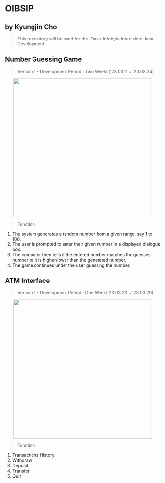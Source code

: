 # OIBSIP
## by Kyungjin Cho
> This repository will be used for the 'Oasis Infobyte Internship: Java Development'

## Number Guessing Game
> Version 1 - Development Period : Two Weeks('23.03.11 ~ '23.03.24)
<p align="center">
<img src="https://user-images.githubusercontent.com/56642855/229154047-bddfcc6b-023c-46e8-ac9b-81fdb0d6b8a7.gif", height="450px">
</p>

> Function
1. The system generates a random number from a given range, say 1 to 100.
2. The user is prompted to enter their given number in a displayed dialogue box.
3. The computer then tells if the entered number matches the guesses number or it is higher/lower than the generated number.
4. The game continues under the user guessing the number.

## ATM Interface
> Version 1 - Development Period : One Week('23.03.23 ~ '23.03.29)
<p align="center">
<img src="https://user-images.githubusercontent.com/56642855/229150454-71817fa8-fdd8-444d-81e9-c5b1224bcfcd.gif", height="450px">
</p>

> Function
1. Transactions History
2. Withdraw
3. Deposit
4. Transfer
5. Quit

